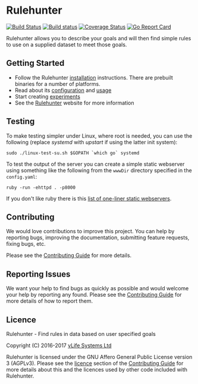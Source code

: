 Rulehunter
==========

[![Build Status](https://travis-ci.org/vlifesystems/rulehunter.svg?branch=master)](https://travis-ci.org/vlifesystems/rulehunter)
[![Build status](https://ci.appveyor.com/api/projects/status/8tds5r4dk6163es0?svg=true)](https://ci.appveyor.com/project/lawrencewoodman/rulehunter)
[![Coverage Status](https://coveralls.io/repos/vlifesystems/rulehunter/badge.svg?branch=master)](https://coveralls.io/r/vlifesystems/rulehunter?branch=master)
[![Go Report Card](https://goreportcard.com/badge/github.com/vlifesystems/rulehunter)](https://goreportcard.com/report/github.com/vlifesystems/rulehunter)

Rulehunter allows you to describe your goals and will then find simple rules to use on a supplied dataset to meet those goals.

Getting Started
---------------
* Follow the Rulehunter [installation](http://rulehunter.com/docs/installation/) instructions.  There are prebuilt binaries for a number of platforms.
* Read about its [configuration](http://rulehunter.com/docs/configuration/) and [usage](http://rulehunter.com/docs/usage/)
* Start creating [experiments](http://rulehunter.com/docs/experiments/)
* See the [Rulehunter](http://rulehunter.com) website for more information

Testing
-------
To make testing simpler under Linux, where root is needed, you can use the following (replace _systemd_ with _upstart_ if using the latter init system):

```Shell
sudo ./linux-test-su.sh $GOPATH `which go` systemd
```

To test the output of the server you can create a simple static webserver using something like the following from the `wwwDir` directory specified in the `config.yaml`:

```Shell
ruby -run -ehttpd . -p8000
```

If you don't like ruby there is this [list of one-liner static webservers](https://gist.github.com/willurd/5720255).

Contributing
------------
We would love contributions to improve this project.  You can help by reporting bugs, improving the documentation, submitting feature requests, fixing bugs, etc.

Please see the [Contributing Guide](https://github.com/vlifesystems/rulehunter/blob/master/CONTRIBUTING.md) for more details.

Reporting Issues
----------------
We want your help to find bugs as quickly as possible and would welcome your help by reporting any found.  Please see the [Contributing Guide](https://github.com/vlifesystems/rulehunter/blob/master/CONTRIBUTING.md) for more details of how to report them.

Licence
-------

Rulehunter - Find rules in data based on user specified goals

Copyright (C) 2016-2017 [vLife Systems Ltd](http://vlifesystems.com)

Rulehunter is licensed under the GNU Affero General Public License version 3 (AGPLv3). Please see the [licence](https://github.com/vlifesystems/rulehunter/blob/master/CONTRIBUTING.md#licence) section of the [Contributing Guide](https://github.com/vlifesystems/rulehunter/blob/master/CONTRIBUTING.md) for more details about this and the licences used by other code included with Rulehunter.
